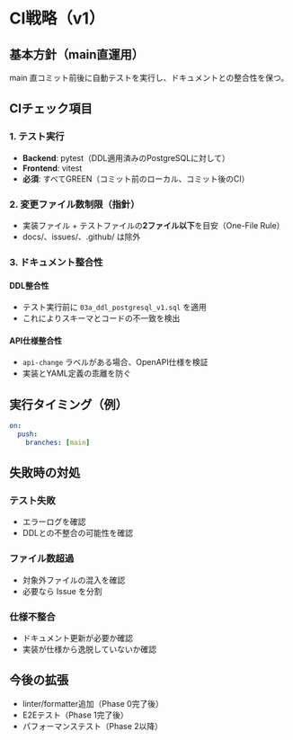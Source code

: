 # CI戦略（v1）

## 基本方針（main直運用）

main 直コミット前後に自動テストを実行し、ドキュメントとの整合性を保つ。

## CIチェック項目

### 1. テスト実行
- **Backend**: pytest（DDL適用済みのPostgreSQLに対して）
- **Frontend**: vitest
- **必須**: すべてGREEN（コミット前のローカル、コミット後のCI）

### 2. 変更ファイル数制限（指針）
- 実装ファイル + テストファイルの**2ファイル以下**を目安（One-File Rule）
- docs/、issues/、.github/ は除外

### 3. ドキュメント整合性

#### DDL整合性
- テスト実行前に `03a_ddl_postgresql_v1.sql` を適用
- これによりスキーマとコードの不一致を検出

#### API仕様整合性
- `api-change` ラベルがある場合、OpenAPI仕様を検証
- 実装とYAML定義の乖離を防ぐ

## 実行タイミング（例）

```yaml
on:
  push:
    branches: [main]
```

## 失敗時の対処

### テスト失敗
- エラーログを確認
- DDLとの不整合の可能性を確認

### ファイル数超過
- 対象外ファイルの混入を確認
- 必要なら Issue を分割

### 仕様不整合
- ドキュメント更新が必要か確認
- 実装が仕様から逸脱していないか確認

## 今後の拡張

- linter/formatter追加（Phase 0完了後）
- E2Eテスト（Phase 1完了後）
- パフォーマンステスト（Phase 2以降）